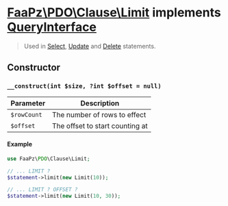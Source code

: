 # [FaaPz\PDO\Clause\Limit](../../src/Clause/Limit.php) implements [QueryInterface](../QueryInterface.md)

> Used in [Select](../Statement/Select.md), [Update](../Statement/Update.md) and [Delete](../Statement/Delete.md) statements.

## Constructor

### `__construct(int $size, ?int $offset = null)`

Parameter     | Description
------------- | -----------------------------------------
`$rowCount`   | The number of rows to effect
`$offset`     | The offset to start counting at

#### Example
```php
use FaaPz\PDO\Clause\Limit;

// ... LIMIT ?
$statement->limit(new Limit(10));

// ... LIMIT ? OFFSET ?
$statement->limit(new Limit(10, 30));
```
